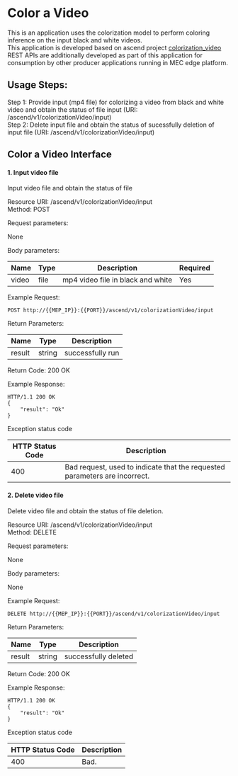 Color a Video
==============
This is an application uses the colorization model to perform coloring inference on the input black and white videos.<br>
This application is developed based on ascend project [colorization_video](https://gitee.com/ascend/samples/tree/master/python/level2_simple_inference/6_other/colorization_video)<br>
REST APIs are additionally developed as part of this application for consumption by other producer applications running in MEC edge platform. <br>

Usage Steps:
--------------
Step 1: Provide input (mp4 file) for colorizing a video from black and white video and obtain the status of file input (URI: /ascend/v1/colorizationVideo/input) <br>
Step 2: Delete input file and obtain the status of sucessfully deletion of input file (URI: /ascend/v1/colorizationVideo/input)


Color a Video Interface 
----------------
<h4>1. Input video file</h4>
Input video file and obtain the status of file <br>

Resource URI: /ascend/v1/colorizationVideo/input<br>
Method: POST<br>

Request parameters:

None

Body parameters:

| Name          | Type                        | Description              | Required      |
| ------------- | --------------------------- | ------------------------ | ------------- |
| video    | file                      | mp4 video file  in black and white    | Yes |

Example Request:

```
POST http://{{MEP_IP}}:{{PORT}}/ascend/v1/colorizationVideo/input
```

Return Parameters:

| Name          | Type                        | Description              |
| ------------- | --------------------------- | ------------------------ |
| result     | string                     | successfully run                  |

Return Code: 200 OK

Example Response:
```
HTTP/1.1 200 OK
{
    "result": "Ok"
}
```

Exception status code

| HTTP Status Code | Description |
| --- | --- |
| 400  | Bad request, used to indicate that the requested parameters are incorrect. |

<h4>2. Delete video file</h4>
Delete video file and obtain the status of file deletion. <br>

Resource URI: /ascend/v1/colorizationVideo/input<br>
Method: DELETE<br>

Request parameters:

None

Body parameters:

None

Example Request:

```
DELETE http://{{MEP_IP}}:{{PORT}}/ascend/v1/colorizationVideo/input
```

Return Parameters:

| Name          | Type                        | Description              |
| ------------- | --------------------------- | ------------------------ |
| result     | string                     |  successfully deleted                |

Return Code: 200 OK

Example Response:
```
HTTP/1.1 200 OK
{
    "result": "Ok"
}
```
Exception status code

| HTTP Status Code | Description |
| --- | --- |
| 400  | Bad. |

